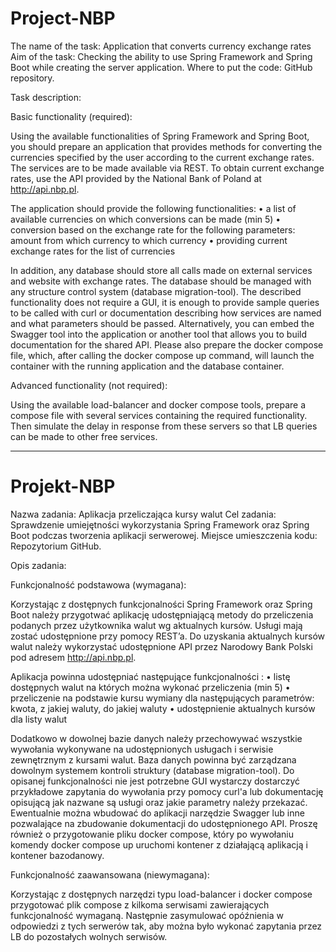 # Project-NBP
The name of the task: Application that converts currency exchange rates Aim of the task: Checking the ability to use Spring Framework and Spring Boot while creating the server application. Where to put the code: GitHub repository.

Task description:

Basic functionality (required):

Using the available functionalities of Spring Framework and Spring Boot, you should prepare an application that provides methods for converting the currencies specified by the user according to the current exchange rates. The services are to be made available via REST. To obtain current exchange rates, use the API provided by the National Bank of Poland at http://api.nbp.pl.

The application should provide the following functionalities: • a list of available currencies on which conversions can be made (min 5) • conversion based on the exchange rate for the following parameters: amount from which currency to which currency • providing current exchange rates for the list of currencies

In addition, any database should store all calls made on external services and website with exchange rates. The database should be managed with any structure control system (database migration-tool). The described functionality does not require a GUI, it is enough to provide sample queries to be called with curl or documentation describing how services are named and what parameters should be passed. Alternatively, you can embed the Swagger tool into the application or another tool that allows you to build documentation for the shared API. Please also prepare the docker compose file, which, after calling the docker compose up command, will launch the container with the running application and the database container.

Advanced functionality (not required):

Using the available load-balancer and docker compose tools, prepare a compose file with several services containing the required functionality. Then simulate the delay in response from these servers so that LB queries can be made to other free services.

---------------------------------------------------------------------------------------------------------------------------------------------------------------------------------

# Projekt-NBP
Nazwa zadania: Aplikacja przeliczająca kursy walut 
Cel zadania: Sprawdzenie umiejętności wykorzystania Spring Framework oraz Spring Boot podczas tworzenia aplikacji serwerowej.
Miejsce umieszczenia kodu: Repozytorium GitHub.

Opis zadania:

Funkcjonalność podstawowa (wymagana):

Korzystając z dostępnych funkcjonalności Spring Framework oraz Spring Boot należy przygotwać aplikację udostępniającą metody do przeliczenia podanych przez użytkownika walut wg aktualnych kursów. Usługi mają zostać udostępnione przy pomocy REST’a. Do uzyskania aktualnych kursów walut należy wykorzystać udostępnione API przez Narodowy Bank Polski pod adresem  http://api.nbp.pl.

Aplikacja powinna udostępniać następujące funkcjonalności :
• listę dostępnych walut na których można wykonać przeliczenia (min 5)
• przeliczenie na podstawie kursu wymiany dla następujących parametrów: kwota, z jakiej waluty, do jakiej waluty
• udostępnienie aktualnych kursów dla listy walut

Dodatkowo w dowolnej bazie danych należy przechowywać wszystkie wywołania wykonywane na udostępnionych usługach i serwisie zewnętrznym z kursami walut. Baza danych powinna być zarządzana dowolnym systemem kontroli struktury (database migration-tool). 
Do opisanej funkcjonalności nie jest potrzebne GUI wystarczy dostarczyć przykładowe zapytania do wywołania przy pomocy curl'a lub dokumentację opisującą jak nazwane są usługi oraz jakie parametry należy przekazać. Ewentualnie można wbudować do aplikacji narzędzie Swagger lub inne pozwalające na zbudowanie dokumentacji do udostępnionego API. 
Proszę również o przygotowanie pliku docker compose, który po wywołaniu komendy docker compose up uruchomi kontener z działającą aplikacją i kontener bazodanowy.
 
 
Funkcjonalność zaawansowana (niewymagana):
 
Korzystając z dostępnych narzędzi typu load-balancer i docker compose przygotować plik compose z kilkoma serwisami zawierających funkcjonalność wymaganą. Następnie zasymulować opóźnienia w odpowiedzi z tych serwerów tak, aby można było wykonać zapytania przez LB do pozostałych wolnych serwisów.
